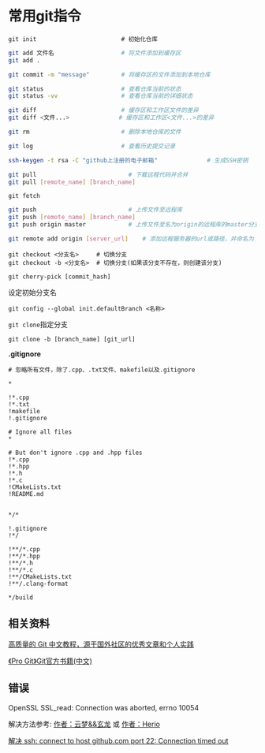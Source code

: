 # 常用git指令

```shell
git init					    # 初始化仓库
```

```bash
git add 文件名   				  # 将文件添加到缓存区
git add .
```

```bash
git commit -m "message" 		# 将缓存区的文件添加到本地仓库
```

```bash
git status					    # 查看仓库当前的状态
git status -vv                  # 查看仓库当前的详细状态
```

```bash
git diff						# 缓存区和工作区文件的差异
git diff <文件...>              # 缓存区和工作区<文件...>的差异
```

```bash
git rm    						# 删除本地仓库的文件
```

```bash
git log     					# 查看历史提交记录
```

```bash
ssh-keygen -t rsa -C "github上注册的电子邮箱"              # 生成SSH密钥
```

```bash
git pull      					  # 下载远程代码并合并
git pull [remote_name] [branch_name]
```

```shell
git fetch
```

```bash
git push      				      # 上传文件至远程库
git push [remote_name] [branch_name]
git push origin master            # 上传文件至名为origin的远程库的master分支
```

```bash
git remote add origin [server_url]	  # 添加远程服务器的url或路径，并命名为 "origin"
```

```shell
git checkout <分支名>     # 切换分支
git checkout -b <分支名>  # 切换分支(如果该分支不存在，则创建该分支)
```

```shell
git cherry-pick [commit_hash]
```

设定初始分支名

```shell
git config --global init.defaultBranch <名称>
```

`git clone`指定分支
```shell
git clone -b [branch_name] [git_url]
```


**.gitignore**

```
# 忽略所有文件，除了.cpp、.txt文件、makefile以及.gitignore

*

!*.cpp
!*.txt
!makefile
!.gitignore
```

```
# Ignore all files
*

# But don't ignore .cpp and .hpp files
!*.cpp
!*.hpp
!*.h
!*.c
!CMakeLists.txt
!README.md


*/*

!.gitignore
!*/

!**/*.cpp
!**/*.hpp
!**/*.h
!**/*.c
!**/CMakeLists.txt
!**/.clang-format

*/build
```



## 相关资料

[高质量的 Git 中文教程，源于国外社区的优秀文章和个人实践](https://github.com/geeeeeeeeek/git-recipes)

[《Pro Git》Git官方书籍(中文)](https://git-scm.com/book/zh/v2)





##  错误

OpenSSL SSL_read: Connection was aborted, errno 10054

解决方法参考:  [作者：云梦&&玄龙](https://www.cnblogs.com/fairylyl/p/15059437.html)   或   [作者：Herio](https://blog.51cto.com/u_15326986/3328947)



[解决 ssh: connect to host github.com port 22: Connection timed out](https://segmentfault.com/a/1190000040896781)

